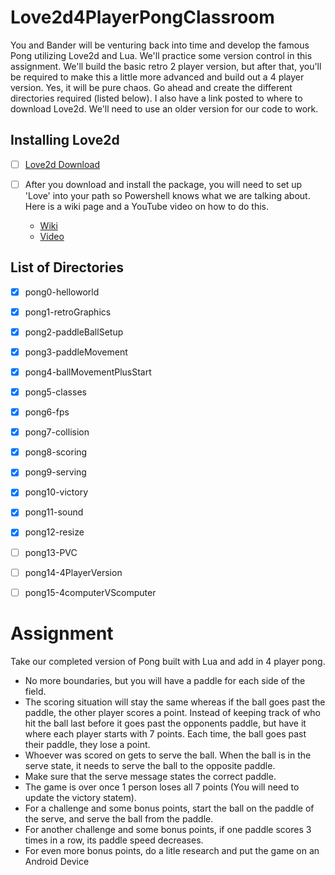 # Love2d4PlayerPongClassroom
You and Bander will be venturing back into time and develop the famous Pong utilizing Love2d and Lua.  We'll practice some version control in this assignment.  We'll build the basic retro 2 player version, but after that, you'll be required to make this a little more advanced and build out a 4 player version.  Yes, it will be pure chaos.  Go ahead and create the different directories required (listed below).  I also have a link posted to where to download Love2d.  We'll need to use an older version for our code to work.  

## Installing Love2d
- [ ] [Love2d Download](https://github.com/love2d/love/releases/download/0.10.2/love-0.10.2-win64.exe)

- [ ] After you download and install the package, you will need to set up 'Love' into your path so Powershell knows what we are talking about. Here is a wiki page and a YouTube video on how to do this.
    - [Wiki](https://love2d.org/wiki/PATH)
    - [Video](https://www.youtube.com/watch?v=gb9e3m98avk&ab_channel=TheCuriousCoder)


## List of Directories
 - [X] pong0-helloworld
 - [X] pong1-retroGraphics
 - [X] pong2-paddleBallSetup
 - [X] pong3-paddleMovement
 - [X] pong4-ballMovementPlusStart
 - [X] pong5-classes
 - [X] pong6-fps
 - [X] pong7-collision
 - [X] pong8-scoring
 - [X] pong9-serving
 - [X] pong10-victory
 - [X] pong11-sound
 - [X] pong12-resize
 - [ ] pong13-PVC
 - [ ] pong14-4PlayerVersion
 - [ ] pong15-4computerVScomputer





# Assignment
Take our completed version of Pong built with Lua and add in 4 player pong.
- No more boundaries, but you will have a paddle for each side of the field.
- The scoring situation will stay the same whereas if the ball goes past the paddle, the other player scores a point. Instead of keeping track of who hit the ball last before it goes past the opponents paddle, but have it where each player starts with 7 points. Each time, the ball goes past their paddle, they lose a point.
- Whoever was scored on gets to serve the ball. When the ball is in the serve state, it needs to serve the ball to the opposite paddle.
- Make sure that the serve message states the correct paddle.
- The game is over once 1 person loses all 7 points (You will need to update the victory statem).
- For a challenge and some bonus points, start the ball on the paddle of the serve, and serve the ball from the paddle.
- For another challenge and some bonus points, if one paddle scores 3 times in a row, its paddle speed decreases.
- For even more bonus points, do a litle research and put the game on an Android Device